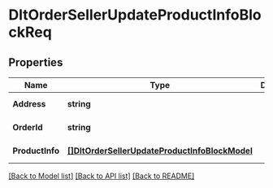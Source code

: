 # DltOrderSellerUpdateProductInfoBlockReq

## Properties
Name | Type | Description | Notes
------------ | ------------- | ------------- | -------------
**Address** | **string** |  | [default to null]
**OrderId** | **string** |  | [default to null]
**ProductInfo** | [**[]DltOrderSellerUpdateProductInfoBlockModel**](dltOrderSellerUpdateProductInfoBlockModel.md) |  | [default to null]

[[Back to Model list]](../README.md#documentation-for-models) [[Back to API list]](../README.md#documentation-for-api-endpoints) [[Back to README]](../README.md)

